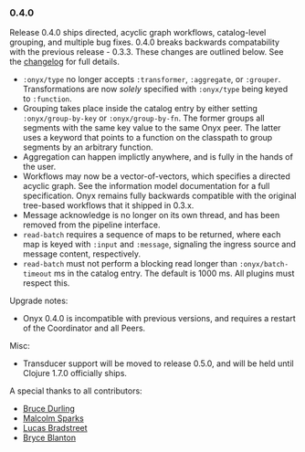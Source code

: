 ### 0.4.0

Release 0.4.0 ships directed, acyclic graph workflows, catalog-level grouping, and multiple bug fixes. 0.4.0 breaks backwards compatability with the previous release - 0.3.3. These changes are outlined below. See the [changelog](https://github.com/onyx-platform/onyx/blob/4347e565754034c3c5191aa234c8653ed6034e93/changes.md) for full details.

- `:onyx/type` no longer accepts `:transformer`, `:aggregate`, or `:grouper`. Transformations are now *solely* specified with `:onyx/type` being keyed to `:function`.
- Grouping takes place inside the catalog entry by either setting `:onyx/group-by-key` or `:onyx/group-by-fn`. The former groups all segments with the same key value to the same Onyx peer. The latter uses a keyword that points to a function on the classpath to group segments by an arbitrary function.
- Aggregation can happen implictly anywhere, and is fully in the hands of the user.
- Workflows may now be a vector-of-vectors, which specifies a directed acyclic graph. See the information model documentation for a full specification. Onyx remains fully backwards compatible with the original tree-based workflows that it shipped in 0.3.x.
- Message acknowledge is no longer on its own thread, and has been removed from the pipeline interface.
- `read-batch` requires a sequence of maps to be returned, where each map is keyed with `:input` and `:message`, signaling the ingress source and message content, respectively.
- `read-batch` must not perform a blocking read longer than `:onyx/batch-timeout` ms in the catalog entry. The default is 1000 ms. All plugins must respect this.

Upgrade notes:

- Onyx 0.4.0 is incompatible with previous versions, and requires a restart of the Coordinator and all Peers.

Misc:

- Transducer support will be moved to release 0.5.0, and will be held until Clojure 1.7.0 officially ships.

A special thanks to all contributors:

- [Bruce Durling](https://github.com/otfrom)
- [Malcolm Sparks](https://github.com/malcolmsparks)
- [Lucas Bradstreet](https://github.com/lbradstreet)
- [Bryce Blanton](https://github.com/bblanton)

